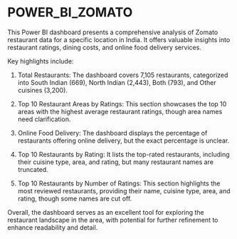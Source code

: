 # POWER_BI_ZOMATO

This Power BI dashboard presents a comprehensive analysis of Zomato restaurant data for a specific location in India. It offers valuable insights into restaurant ratings, dining costs, and online food delivery services.

Key highlights include:

1) Total Restaurants: The dashboard covers 7,105 restaurants, categorized into South Indian (669), North Indian (2,443), Both (793), and Other cuisines (3,200).

2) Top 10 Restaurant Areas by Ratings: This section showcases the top 10 areas with the highest average restaurant ratings, though area names need clarification.

3) Online Food Delivery: The dashboard displays the percentage of restaurants offering online delivery, but the exact percentage is unclear.

4) Top 10 Restaurants by Rating: It lists the top-rated restaurants, including their cuisine type, area, and rating, but many restaurant names are truncated.

5) Top 10 Restaurants by Number of Ratings: This section highlights the most reviewed restaurants, providing their name, cuisine type, area, and rating, though some names are cut off.

Overall, the dashboard serves as an excellent tool for exploring the restaurant landscape in the area, with potential for further refinement to enhance readability and detail.
